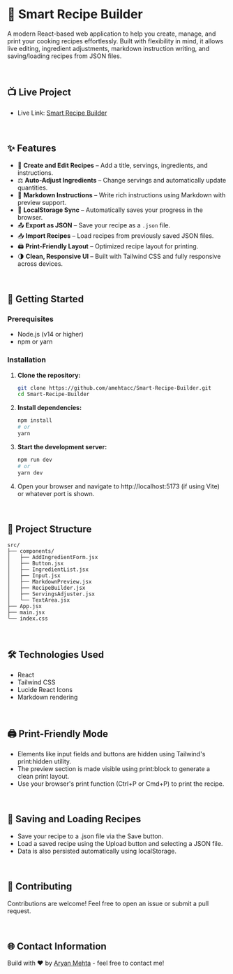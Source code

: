 # 🧠 Smart Recipe Builder

A modern React-based web application to help you create, manage, and print your cooking recipes effortlessly. Built with flexibility in mind, it allows live editing, ingredient adjustments, markdown instruction writing, and saving/loading recipes from JSON files.

<br>

## 📺 Live Project
- Live Link: [Smart Recipe Builder](https://smart-recipe-builder.netlify.app/)

<br>

## ✨ Features

- 📝 **Create and Edit Recipes** – Add a title, servings, ingredients, and instructions.
- ⚖️ **Auto-Adjust Ingredients** – Change servings and automatically update quantities.
- 🔁 **Markdown Instructions** – Write rich instructions using Markdown with preview support.
- 💾 **LocalStorage Sync** – Automatically saves your progress in the browser.
- 📤 **Export as JSON** – Save your recipe as a `.json` file.
- 📥 **Import Recipes** – Load recipes from previously saved JSON files.
- 🖨️ **Print-Friendly Layout** – Optimized recipe layout for printing.
- 🌗 **Clean, Responsive UI** – Built with Tailwind CSS and fully responsive across devices.

<br>

## 🚀 Getting Started

### Prerequisites

- Node.js (v14 or higher)
- npm or yarn

### Installation

1. **Clone the repository:**

   ```bash
   git clone https://github.com/amehtacc/Smart-Recipe-Builder.git
   cd Smart-Recipe-Builder

   ```

2. **Install dependencies:**

   ```bash
   npm install
   # or
   yarn
   ```

3. **Start the development server:**
   ```bash
   npm run dev
   # or
   yarn dev
   ```

4. Open your browser and navigate to http://localhost:5173 (if using Vite) or whatever port is shown.

<br>

## 📂 Project Structure
```
src/
├── components/
│   ├── AddIngredientForm.jsx
│   ├── Button.jsx
│   ├── IngredientList.jsx
│   ├── Input.jsx
│   ├── MarkdownPreview.jsx
│   ├── RecipeBuilder.jsx
│   ├── ServingsAdjuster.jsx
│   └── TextArea.jsx
├── App.jsx
├── main.jsx
└── index.css

```

<br>

## 🛠️ Technologies Used
- React
- Tailwind CSS
- Lucide React Icons
- Markdown rendering

<br>

## 🖨️ Print-Friendly Mode
- Elements like input fields and buttons are hidden using Tailwind's print:hidden utility.
- The preview section is made visible using print:block to generate a clean print layout.
- Use your browser's print function (Ctrl+P or Cmd+P) to print the recipe.

<br>

## 📄 Saving and Loading Recipes
- Save your recipe to a .json file via the Save button.
- Load a saved recipe using the Upload button and selecting a JSON file.
- Data is also persisted automatically using localStorage.

<br>

## 🙌 Contributing

Contributions are welcome! Feel free to open an issue or submit a pull request.

<br>

## 🌐 Contact Information

Build with ❤️ by [Aryan Mehta](https://aryanmehta.netlify.app/) - feel free to contact me!
